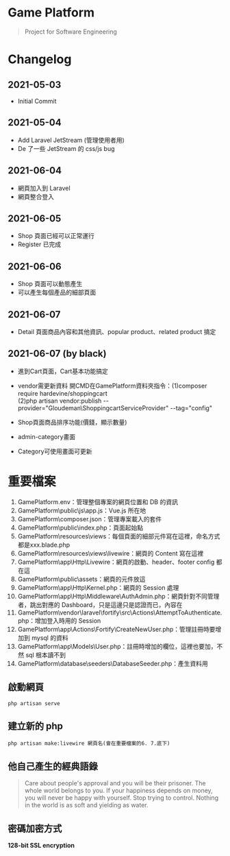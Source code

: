 # Game Platform
> Project for Software Engineering

# Changelog

## 2021-05-03

- Initial Commit

## 2021-05-04

- Add Laravel JetStream (管理使用者用)
- De 了一些 JetStream 的 css/js bug

## 2021-06-04
- 網頁加入到 Laravel
- 網頁整合登入

## 2021-06-05
- Shop 頁面已經可以正常運行
- Register 已完成

## 2021-06-06
- Shop 頁面可以動態產生
- 可以產生每個產品的細部頁面

## 2021-06-07
- Detail 頁面商品內容和其他資訊、popular product、related product 搞定

## 2021-06-07 (by black)
- 進到Cart頁面，Cart基本功能搞定
- vendor需更新資料 開CMD在GamePlatform資料夾指令：(1)composer require hardevine/shoppingcart    
(2)php artisan vendor:publish --provider="Gloudeman\ShoppingcartServiceProvider" --tag="config"

- Shop頁面商品排序功能(價錢，顯示數量)

- admin-category畫面

- Category可使用畫面可更新




# 重要檔案
1. GamePlatform\.env：管理整個專案的網頁位置和 DB 的資訊
2. GamePlatform\public\js\app.js：Vue.js 所在地
3. GamePlatform\composer.json：管理專案載入的套件
4. GamePlatform\public\index.php：頁面起始點
5. GamePlatform\resources\views：每個頁面的細部元件寫在這裡，命名方式都是xxx.blade.php
6. GamePlatform\resources\views\livewire：網頁的 Content 寫在這裡
7. GamePlatform\app\Http\Livewire：網頁的啟動、header、footer config 都在這
8. GamePlatform\public\assets：網頁的元件放這
9. GamePlatform\app\Http\Kernel.php：網頁的 Session 處理
10. GamePlatform\app\Http\Middleware\AuthAdmin.php：網頁針對不同管理者，跳出對應的 Dashboard，只是這邊只是認證而已，內容在
11. GamePlatform\vendor\laravel\fortify\src\Actions\AttemptToAuthenticate.php：增加登入時用的 Session
12. GamePlatform\app\Actions\Fortify\CreateNewUser.php：管理註冊時要增加到 mysql 的資料
13. GamePlatform\app\Models\User.php：註冊時增加的欄位，這裡也要加，不然 sql 根本讀不到
14. GamePlatform\database\seeders\DatabaseSeeder.php：產生資料用

## 啟動網頁
```
php artisan serve
```

## 建立新的 php
```
php artisan make:livewire 網頁名(會在重要檔案的6. 7.底下)
```

## 他自己產生的經典語錄
> Care about people's approval and you will be their prisoner.
> The whole world belongs to you.
> If your happiness depends on money, you will never be happy with yourself.
> Stop trying to control.
> Nothing in the world is as soft and yielding as water.
> 


## 密碼加密方式
**128-bit SSL encryption**